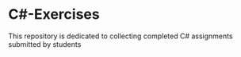 # C#-Exercises
This repository is dedicated to collecting completed C# assignments submitted by students
